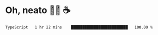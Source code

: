 # Oh, neato 🧑‍💻 ☕

<!--START_SECTION:waka-->

```txt
TypeScript   1 hr 22 mins    █████████████████████████   100.00 %
```

<!--END_SECTION:waka-->
